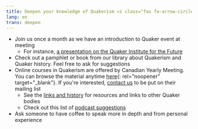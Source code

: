 ```yaml
---
title: Deepen your knowledge of Quakerism <i class="fas fa-arrow-circle-right fa-fw color-1-dark-text"></i>
lang: en
trans: deepen
---
```

* Join us once a month as we have an introduction to Quaker event at meeting
  * For instance, [a presentation on the Quaker Institute for the Future](/2020/04/14/quaker-institute-future.html)
* Check out a pamphlet or book from our library about Quakerism and Quaker history. Feel free to ask for suggestions
* Online courses in Quakerism are offered by Canadian Yearly Meeting. You can browse the material anytime [here](http://quaker.ca/resources/education/#Introduction_to_Quakers_and_Friends_Ways){: rel="noopener" target="_blank"}. If you're interested, [contact us](/contact) to be put on their mailing list
  * See the [links and history](/links_history) for resources and links to other Quaker bodies
  * Check out this list of [podcast suggestions](/new_attender/podcasts)
* Ask someone to have coffee to speak more in depth and from personal experience
